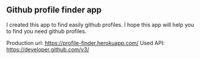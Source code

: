 ## Github profile finder app

I created this app to find easily github profiles. İ hope this app will help you to find you need github profiles.
 
Production url: https://profile-finder.herokuapp.com/
Used API: https://developer.github.com/v3/
